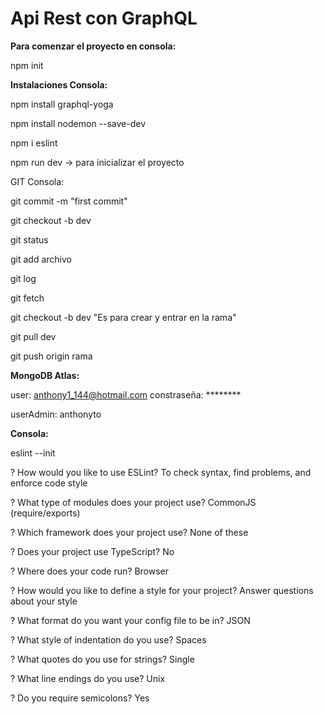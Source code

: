 # Api Rest con GraphQL

**Para comenzar el proyecto en consola:**

npm init

**Instalaciones Consola:**

npm install graphql-yoga

npm install nodemon --save-dev

npm i eslint

npm run dev -> para inicializar el proyecto

GIT Consola:

git commit -m "first commit"

git checkout -b dev

git status

git add archivo

git log

git fetch

git checkout -b dev "Es para crear y entrar en la rama"

git pull dev

git push origin rama


**MongoDB Atlas:**

user: anthony1_144@hotmail.com constraseña: ********

userAdmin: anthonyto

**Consola:**

eslint --init

? How would you like to use ESLint? To check syntax, find problems, and enforce code style

? What type of modules does your project use? CommonJS (require/exports)

? Which framework does your project use? None of these

? Does your project use TypeScript? No

? Where does your code run? Browser

? How would you like to define a style for your project? Answer questions about your style

? What format do you want your config file to be in? JSON

? What style of indentation do you use? Spaces

? What quotes do you use for strings? Single

? What line endings do you use? Unix

? Do you require semicolons? Yes

